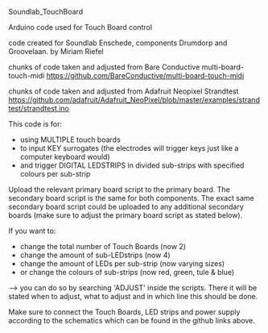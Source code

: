 Soundlab_TouchBoard


Arduino code used for Touch Board control

code created for Soundlab Enschede, components Drumdorp and Groovelaan. 
by Miriam Riefel

chunks of code taken and adjusted from Bare Conductive multi-board-touch-midi 
https://github.com/BareConductive/multi-board-touch-midi

chunks of code taken and adjusted from Adafruit Neopixel Strandtest 
https://github.com/adafruit/Adafruit_NeoPixel/blob/master/examples/strandtest/strandtest.ino

This code is for:

- using MULTIPLE touch boards
- to input KEY surrogates (the electrodes will trigger keys just like a computer keyboard would)
- and trigger DIGITAL LEDSTRIPS in divided sub-strips with specified colours per sub-strip

Upload the relevant primary board script to the primary board. 
The secondary board script is the same for both components. 
The exact same secondary board script could be uploaded to any additional secondary boards (make sure to adjust the primary board script as stated below).

If you want to:

- change the total number of Touch Boards (now 2)
- change the amount of sub-LEDstrips (now 4)
- change the amount of LEDs per sub-strip (now varying sizes)
- or change the colours of sub-strips (now red, green, tule & blue) 

--> you can do so by searching 'ADJUST' inside the scripts. There it will be stated when to adjust, what to adjust and in which line this should be done.


Make sure to connect the Touch Boards, LED strips and power supply according to the schematics which can be found in the github links above.

